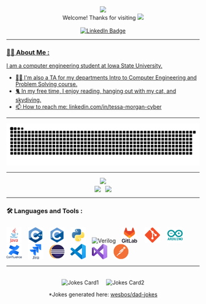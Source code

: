 <!--
**tessa-morgan/tessa-morgan** is a ✨ _special_ ✨ repository because its `README.md` (this file) appears on your GitHub profile.

Helpful Links:
Snake Game: https://github.com/marketplace/actions/generate-snake-game-from-github-contribution-grid 
General Readme: https://www.sitepoint.com/github-profile-readme/#addinggithubstats
Formatting: https://docs.github.com/en/get-started/writing-on-github/getting-started-with-writing-and-formatting-on-github/basic-writing-and-formatting-syntax
Readme Stats: https://github.com/anuraghazra/github-readme-stats
Badges: https://github.com/alexandresanlim/Badges4-README.md-Profile
Jokes: https://github.com/ABSphreak/readme-jokes?source=post_page-----6ee0e211f5a8--------------------------------
Generate Images: https://github.com/khalby786/REHeader?source=post_page-----6ee0e211f5a8--------------------------------

-->

<div id="header" align="center"> 
<img src="https://media.giphy.com/media/Qo2dupDib32rkTY4hX/giphy.gif?cid=ecf05e47jkt9wf4alhzf65lq5ougmwpeozlewpsi5gnzocod&ep=v1_gifs_related&rid=giphy.gif&ct=s" width="400"/>
</div>

<div align="center">
  Welcome! Thanks for visiting <img src="https://media.giphy.com/media/hvRJCLFzcasrR4ia7z/giphy.gif" width="30px"/>
</div>

<div align="center">
  <br>
<a href="https://linkedin.com/in/tessa-morgan-cyber">
<img src="https://img.shields.io/badge/LinkedIn-blue?style=for-the-badge&logo=linkedin&logoColor=white" alt="LinkedIn Badge" width="100"/>
</div>

---

### :woman_student: About Me :
I am a computer engineering student at Iowa State University.
- 👩‍🏫 I'm also a TA for my departments Intro to Computer Engineering and Problem Solving course.
- 🐈 In my free time, I enjoy reading, hanging out with my cat, and skydiving.
- :mailbox: How to reach me: [linkedin.com/in/tessa-morgan-cyber](https://www.linkedin.com/in/tessa-morgan-cyber)

---

<div align="center">
  <img src="https://github.com/tessa-morgan/tessa-morgan/blob/output/github-contribution-grid-snake.svg" title="SnakeGame" alt="Snake Game"/> 
</div>

---
<div align="center">
  <img height="190" src="http://github-readme-streak-stats.herokuapp.com?user=tessa-morgan&theme=dracula"/>
  <br> 
</div>

<div align="center">
  <img align="center" height="150" src="https://github-readme-stats.vercel.app/api?username=tessa-morgan&show_icons=true&theme=dracula&include_all_commits=true&count_private=true&hide=issues"/>
    &nbsp;
  <img align="center" height="150" src="https://github-readme-stats.vercel.app/api/top-langs/?username=tessa-morgan&layout=compact&langs_count=16&theme=dracula"/>
</div>

---

### :hammer_and_wrench: Languages and Tools :

<div style="padding-top: 10px;">
  <img src="https://github.com/devicons/devicon/blob/master/icons/java/java-original-wordmark.svg" title="Java" alt="Java" width="40" height="40"/>&nbsp; &nbsp;
  <img src="https://github.com/devicons/devicon/blob/master/icons/cplusplus/cplusplus-original.svg" title="C++" alt="C++" width="40" height="40"/>&nbsp; &nbsp;
  <img src="https://github.com/devicons/devicon/blob/master/icons/c/c-original.svg" title="C" alt="C" width="40" height="40"/>&nbsp; &nbsp;
  <img src="https://github.com/devicons/devicon/blob/master/icons/python/python-original.svg" title="Python" alt="Python" width="40" height="40"/>&nbsp; &nbsp;
  <img src="https://static-00.iconduck.com/assets.00/file-type-verilog-icon-256x256-goe8p7qm.png" title="Verilog" alt="Verilog" width="40" height="40"/>&nbsp; &nbsp;
  <img src="https://github.com/devicons/devicon/blob/master/icons/gitlab/gitlab-original-wordmark.svg" title="GitLab" **alt="GitLab" width="40" height="40"/> &nbsp; &nbsp;
  <img src="https://github.com/devicons/devicon/blob/master/icons/git/git-original.svg" title="Git" **alt="Git" width="40" height="40"/> &nbsp; &nbsp;
  <img src="https://github.com/devicons/devicon/blob/master/icons/arduino/arduino-original-wordmark.svg" title="Arduino" alt="Arduino" width="40" height="40"/>&nbsp; &nbsp;
  <img src="https://github.com/devicons/devicon/blob/master/icons/confluence/confluence-original-wordmark.svg" title="Confluence" alt="Confluence" width="40" height="40"/>&nbsp; &nbsp;
    <img src="https://github.com/devicons/devicon/blob/master/icons/jira/jira-original-wordmark.svg" title="Jira" alt="Jira" width="40" height="40"/>&nbsp; &nbsp;
  <img src="https://github.com/devicons/devicon/blob/master/icons/eclipse/eclipse-original.svg" title="Eclipse" alt="Eclipse" width="40" height="40"/>&nbsp; &nbsp;
  <img src="https://github.com/devicons/devicon/blob/master/icons/vscode/vscode-original.svg" title="VSCode"  alt="VSCode" width="40" height="40"/>&nbsp; &nbsp;
  <img src="https://github.com/devicons/devicon/blob/master/icons/visualstudio/visualstudio-original.svg" title="Visual Studio"  alt="Visual Studio" width="40" height="40"/>&nbsp; &nbsp;
    <img src="https://github.com/devicons/devicon/blob/master/icons/postman/postman-original.svg"  title="Postman" alt="Postman" width="40" height="40"/>&nbsp; &nbsp;
</div>

---

<!-- <img src="https://readme-jokes.vercel.app/api?hideBorder&theme=calm" alt="Jokes Card3" /> prussian-->

<div align="center" style="padding-top: 20px;">
  <img height="200" src="https://readme-jokes.vercel.app/api?hideBorder&theme=cobalt" alt="Jokes Card1" /> &nbsp; &nbsp;
  <img height="200" src="https://readme-jokes.vercel.app/api?hideBorder&theme=onedark" alt="Jokes Card2" />  
</div>

<p align="center">
  *Jokes generated here: <a href="https://github.com/wesbos/dad-jokes" >wesbos/dad-jokes</a>
</p>


